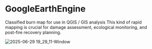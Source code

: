 # GoogleEarthEngine
Classified burn map for use in QGIS / GIS analysis  This kind of rapid mapping is crucial for damage assessment, ecological monitoring, and post-fire recovery planning.

![2025-06-29 19_29_11-Window](https://github.com/user-attachments/assets/c6db1fa3-3887-4a0b-b9e9-411102272853)
